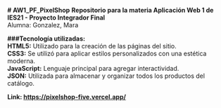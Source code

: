 **# AW1_PF_PixelShop**
**Repositorio para la materia Aplicación Web 1 de IES21 - Proyecto Integrador Final**   
Alumna: Gonzalez, Mara   
   
   
**###Tecnología utilizadas:**   
**HTML5:** Utilizado para la creación de las páginas del sitio.   
**CSS3:** Se utilizó para aplicar estilos personalizados con una estética moderna.   
**JavaScript:** Lenguaje principal para agregar interactividad.   
**JSON:** Utilizada para almacenar y organizar todos los productos del catálogo.   

   
**Link: https://pixelshop-five.vercel.app/**
